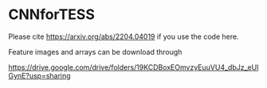 # CNNforTESS
Please cite https://arxiv.org/abs/2204.04019 if you use the code here.

Feature images and arrays can be download through 

https://drive.google.com/drive/folders/19KCDBoxEOmvzyEuuVU4_dbJz_eUlGynE?usp=sharing
